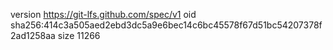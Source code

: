 version https://git-lfs.github.com/spec/v1
oid sha256:414c3a505aed2ebd3dc5a9e6bec14c6bc45578f67d51bc54207378f2ad1258aa
size 11266
